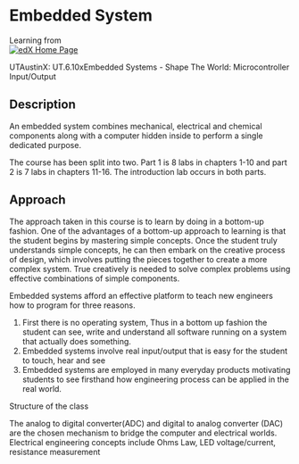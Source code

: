 # Embedded System

Learning from [  
![edX Home Page](https://prod-edx-edxapp-assets.edx-cdn.org/static/edx.org/images/logo.790c9a5340cb.png)](https://courses.edx.org/dashboard)

UTAustinX: UT.6.10xEmbedded Systems - Shape The World: Microcontroller Input/Output

## Description

An embedded system combines mechanical, electrical and chemical components along with a computer hidden inside to perform a single dedicated purpose. 

The course has been split into two. Part 1 is 8 labs in chapters 1-10 and part 2 is 7 labs in chapters 11-16. The introduction lab occurs in both parts. 

## Approach

The approach taken in this course is to learn by doing in a bottom-up fashion. One of the advantages of a bottom-up approach to learning is that the student begins by mastering simple concepts. Once the student truly understands simple concepts, he can then embark on the creative process of design, which involves putting the pieces together to create a more complex system. True creatively is needed to solve complex problems using effective combinations of simple components. 

Embedded systems afford an effective platform to teach new engineers how to program for three reasons. 

1. First there is no operating system, Thus in a bottom up fashion the student can see, write and understand all software running on a system that actually does something.
2. Embedded systems involve real input/output that is easy for the student to touch, hear and see
3. Embedded systems are employed in many everyday products motivating students to see firsthand how engineering process can be applied in the real world. 

Structure of the class

The analog to digital converter\(ADC\) and digital to analog converter \(DAC\) are the chosen mechanism to bridge the computer and electrical worlds. Electrical engineering concepts include Ohms Law, LED voltage/current, resistance measurement




